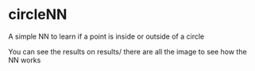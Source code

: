 # circleNN
A simple NN to learn if a point is inside or outside of a circle

You can see the results on results/ there are all the image to see how the NN works